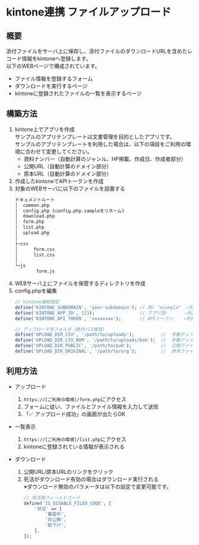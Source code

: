 kintone連携 ファイルアップロード
=====================================

## 概要
添付ファイルをサーバ上に保存し、添付ファイルのダウンロードURLを含めたレコード情報をkintoneへ登録します。  
以下のWEBページで構成されています。
 - ファイル情報を登録するフォーム
 - ダウンロードを実行するページ
 - kintoneに登録されたファイルの一覧を表示するページ

## 構築方法
1. kintone上でアプリを作成  
    サンプルのアプリテンプレートは文書管理を目的としたアプリです。  
    サンプルのアプリテンプレートを利用した場合は、以下の項目をご利用の環境に合わせて変更してください。
    - 資料ナンバー（自動計算のジャンル、HP掲載、作成日、作成者部分）
    - 公開URL（自動計算のドメイン部分）
    - 原本URL（自動計算のドメイン部分）
2. 作成したkintoneでAPIトークンを作成
3. 対象のWEBサーバに以下のファイルを設置する
    ```bash
    ドキュメントルート
    │  common.php
    │  config.php (config.php.sampleをリネーム)
    │  download.php
    │  form.php
    │  list.php
    │  upload.php
    │
    ├─css
    │      form.css
    │      list.css
    │
    └─js
            form.js
    ```
4. WEBサーバ上にファイルを保管するディレクトリを作成
5. config.phpを編集
    ```php
    // kintone接続設定
    define('KINTONE_SUBDOMAIN', 'your-subdomain'); // 例: "example"  ←利用環境に合わせて変更する
    define('KINTONE_APP_ID', 123);                 // アプリID       ←利用環境に合わせて変更する
    define('KINTONE_API_TOKEN', 'xxxxxxxx');       // APIトークン    ←利用環境に合わせて変更する

    // アップロード先フォルダ（絶対パス推奨）
    define('UPLOAD_DIR_CSV', '/path/to/uploads');          //  手動アップロード用のCSV  ←利用環境に合わせて変更する
    define('UPLOAD_DIR_CSV_BOM', '/path/to/uploads/bom');  //  手動アップロード用のCSV（BOMあり） ←利用環境に合わせて変更する
    define('UPLOAD_DIR_PUBLIC', '/path/to/pub');           //  公開ファイル保存場所     ←利用環境に合わせて変更する
    define('UPLOAD_DIR_ORIGINAL', '/path/to/org');         //  原本ファイル保存場所     ←利用環境に合わせて変更する
    ```

## 利用方法
- アップロード
    1. `https://[ご利用の環境]/form.php`にアクセス
    2. フォームに従い、ファイルとファイル情報を入力して送信
    3. 「✅ アップロード成功」の画面が出たらOK

- 一覧表示
    1. `https://[ご利用の環境]/list.php`にアクセス
    2. kintoneに登録されている情報が表示される

- ダウンロード
    1. 公開URL/原本URLのリンクをクリック
    2. 死活がダウンロード有効の場合はダウンロード実行される  
        ※ダウンロード無効のパラメータは以下の設定で変更可能です。
        ```php
        // 死活用フィールドコード
        define('IS_DISABLE_FILED_CODE', [
            '状況' => [
                '審査中',
                '非公開',
                '取下げ',
            ],
        ]);
        ```
